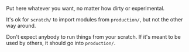 Put here whatever you want, no matter how dirty or experimental.

It's ok for `scratch/` to import modules from `production/`, but not the other way around.

Don't expect anybody to run things from your scratch. If it's meant to be used by others, it should go into `production/`.
